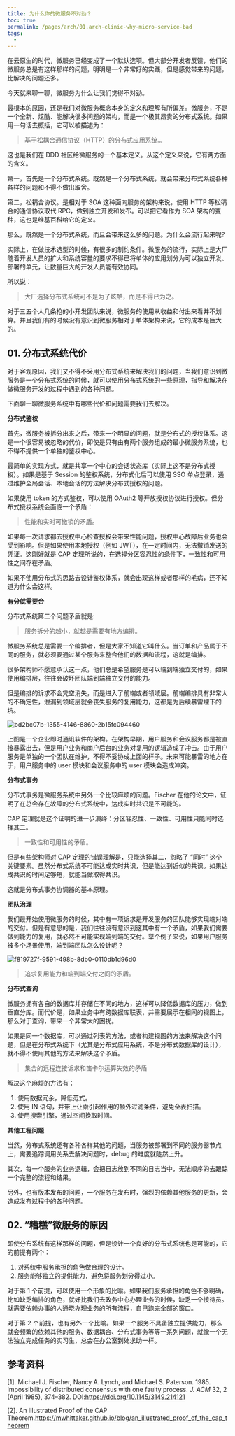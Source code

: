 ```yaml
---
title: 为什么你的微服务不对劲？
toc: true
permalink: /pages/arch/01.arch-clinic-why-micro-service-bad
tags: 
  - 
---
```




在云原生的时代，微服务已经变成了一个默认选项。但大部分开发者反馈，他们的微服务总是有这样那样的问题，明明是一个非常好的实践，但是感觉带来的问题，比解决的问题还多。

今天就来聊一聊，微服务为什么让我们觉得不对劲。

最根本的原因，还是我们对微服务概念本身的定义和理解有所偏差。微服务，不是一个全新、炫酷、能解决很多问题的架构，而是一个极其昂贵的分布式系统。如果用一句话去概括，它可以被描述为：

>  基于松耦合通信协议（HTTP）的分布式应用系统.。

这也是我们在 DDD 社区给微服务的一个基本定义。从这个定义来说，它有两方面的含义。

第一，首先是一个分布式系统。既然是一个分布式系统，就会带来分布式系统各种各样的问题和不得不做出取舍。

第二，松耦合协议。是相对于 SOA 这种面向服务的架构来说，使用 HTTP 等松耦合的通信协议取代 RPC，做到独立开发和发布。可以把它看作为 SOA 架构的变种，这也是维基百科给它的定义。

那么，既然是一个分布式系统，而且会带来这么多的问题。为什么会流行起来呢?

实际上，在做技术选型的时候，有很多的制约条件。微服务的流行，实际上是大厂随着开发人员的扩大和系统容量的要求不得已将单体的应用划分为可以独立开发、部署的单元，让数量巨大的开发人员能有效协同。

所以说：

> 大厂选择分布式系统可不是为了炫酷，而是不得已为之。

对于三五个人几条枪的小开发团队来说，微服务的使用从收益和付出来看并不划算。并且我们有的时候没有意识到微服务相对于单体架构来说，它的成本是巨大的。

## 01. 分布式系统代价

对于客观原因，我们又不得不采用分布式系统来解决我们的问题，当我们意识到微服务是一个分布式系统的时候，就可以使用分布式系统的一些原理，指导和解决在做微服务开发的过程中遇到的各种问题。

下面聊一聊微服务系统中有哪些代价和问题需要我们去解决。

**分布式鉴权**

首先，微服务被拆分出来之后，带来一个明显的问题，就是分布式的授权体系。这是一个很容易被忽略的代价，即使是只有由有两个服务组成的最小微服务系统，也不得不提供一个单独的鉴权中心。

最简单的实现方式，就是共享一个中心的会话状态库（实际上这不是分布式授权）。如果是基于 Session 的鉴权系统，分布式化后可以使用 SSO 单点登录，通过维护全局会话、本地会话的方法解决分布式授权的问题。

如果使用 token 的方式鉴权，可以使用 OAuth2 等开放授权协议进行授权。但分布式授权系统会面临一个矛盾：

> 性能和实时可撤销的矛盾。

如果每一次请求都去授权中心检查授权会带来性能问题，授权中心故障后业务也会受到影响。但是如果使用本地授权（例如 JWT），在一定时间内，无法撤销发送的凭证。这刚好就是 CAP 定理所说的，在选择分区容忍性的条件下，一致性和可用性之间存在矛盾。

如果不使用分布式的思路去设计鉴权体系，就会出现这样或者那样的毛病，还不知道为什么会这样。

**有分就需要合**

分布式系统第二个问题矛盾就是:

>  服务拆分的越小，就越是需要有地方编排。

微服务系统总是需要一个编排者，但是大家不知道它叫什么。当订单和产品属于不同的服务，就必须要通过某个服务来整合他们的数据和流程，这就是编排。

很多架构师不愿意承认这一点，他们总是希望服务是可以端到端独立交付的，如果使用编排层，往往会破坏团队端到端独立交付的能力。

但是编排的诉求不会凭空消失，而是进入了前端或者领域层。前端编排具有非常大的不确定性，泄漏到领域层就会丧失服务的复用能力，这都是为后续暴雷埋下的坑。

![bd2bc07b-1355-4146-8860-2b15fc094460](01.arch-clinic-why-micro-service-bad/bd2bc07b-1355-4146-8860-2b15fc094460.png)


上图是一个企业即时通讯软件的架构。在架构早期，用户服务和会议服务都是被直接暴露出去，但是用户业务和商户后台的业务对复用的逻辑造成了冲击。由于用户服务是单独的一个团队在维护，不得不妥协成上面的样子。未来可能暴雷的地方在于，用户服务中的 user 模块和会议服务中的 user 模块会造成冲突。



**分布式事务**

分布式事务是微服务系统中另外一个比较麻烦的问题。Fischer 在他的论文中，证明了在总会存在故障的分布式系统中，达成实时共识是不可能的。

CAP 定理就是这个证明的进一步演绎：分区容忍性、一致性、可用性只能同时选择其二。

>  一致性和可用性的矛盾。

但是有些架构师对 CAP 定理的错误理解是，只能选择其二，忽略了 “同时” 这个关键要素。虽然分布式系统不可能达成实时共识，但是能达到近似的共识。如果达成共识的时间足够短，就能当做取得共识。

这就是分布式事务协调器的基本原理。

**团队治理**

我们最开始使用微服务的时候，其中有一项诉求是开发服务的团队能够实现端对端的交付。但是有意思的是，我们往往没有意识到这其中有一个矛盾，如果我们需要做到能力的复用，就必然不可能实现端到端的交付。举个例子来说，如果用户服务被多个场景使用，端到端团队怎么设计呢？

![f819727f-9591-498b-8db0-0110db1d96d0](01.arch-clinic-why-micro-service-bad/f819727f-9591-498b-8db0-0110db1d96d0-1460035.png)

>  追求复用能力和端到端交付之间的矛盾。


**分布式查询**

微服务拥有各自的数据库并存储在不同的地方，这样可以降低数据库的压力，做到垂直分库。而代价是，如果业务中有跨数据库联表，并需要展示在相同的视图上，那么对于查询，带来一个非常大的困扰。

如果是同一个数据库，可以通过列表的方法，或者构建视图的方法来解决这个问题，但是在分布式系统下（尤其是分布式应用系统，不是分布式数据库的设计），就不得不使用其他的方法来解决这个矛盾。

>  集合的远程连接诉求和笛卡尔运算失效的矛盾
>
解决这个麻烦的方法有：

1. 使用数据冗余，降低范式。
2. 使用 IN 语句，并带上让索引起作用的额外过滤条件，避免全表扫描。
3. 使用搜索引擎，通过空间换取时间。

**其他工程问题**

当然，分布式系统还有各种各样其他的问题，当服务被部署到不同的服务器节点上，需要追踪调用关系去解决问题时，debug 的难度就陡然上升。

其次，每一个服务的业务逻辑，会把日志放到不同的日志当中，无法顺序的去跟踪一个完整的流程和结果。

另外，也有版本发布的问题，一个服务在发布时，强烈的依赖其他服务的更新，会造成发布过程中的各种问题。

## 02. “糟糕”微服务的原因

即使分布系统有这样那样的问题，但是设计一个良好的分布式系统也是可能的，它的前提有两个：

1. 对系统中服务承担的角色做合理的设计。
2. 服务能够独立的提供能力，避免将服务划分得过小。

对于第 1 个前提，可以使用一个形象的比喻。如果我们服务承担的角色不够明确，比如缺乏编排的角色，就好比我们去政务中心办理业务的时候，缺乏一个接待员。就需要依赖办事的人通晓办理业务的所有流程，自己跑完全部的窗口。

对于第 2 个前提，也有另外一个比喻。如果一个服务不具备独立提供能力，那么就会频繁的依赖其他的服务、数据耦合、分布式事务等等一系列问题，就像一个无法独立完成任务的实习生，总会在办公室到处求助一样。

## 参考资料

[1]. Michael J. Fischer, Nancy A. Lynch, and Michael S. Paterson. 1985. Impossibility of distributed consensus with one faulty process. <i>J. ACM</i> 32, 2 (April 1985), 374–382. DOI:https://doi.org/10.1145/3149.214121

[2]. An Illustrated Proof of the CAP Theorem.https://mwhittaker.github.io/blog/an_illustrated_proof_of_the_cap_theorem
